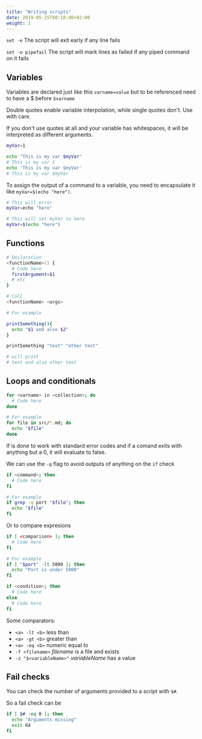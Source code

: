```yaml
---
title: "Writing scripts"
date: 2019-05-15T00:18:40+02:00
weight: 2
---
```


`set -e` The script will exit early if any line fails

`set -o pipefail` The script will mark lines as failed if any piped command on it fails

## Variables

Variables are declared just like this `varname=value` but to be referenced need to have a $ before `$varname`

Double quotes enable variable interpolation, while single quotes don't. Use with care.

If you don't use quotes at all and your variable has whitespaces, it will be interpreted as different arguments.

```bash
myVar=1

echo "This is my var $myVar"
# This is my var 1
echo 'This is my var $myVar'
# This is my var $myVar
```

To assign the output of a command to a variable, you need to encapsulate it like `myVar=$(echo "here")`.

```bash
# This will error
myVar=echo "here"

# This will set myVar to here
myVar=$(echo "here")

```

## Functions

```bash
# Declaration
<functionName>() {
  # Code here
  firstArgument=$1
  # etc
}

# Call
<functionName> <args>

# For example

printSomething(){
  echo "$1 and also $2"
}

printSomething "text" "other text"

# will print
# text and also other text
```


## Loops and conditionals

```bash
for <varname> in <collection>; do
  # Code here
done

# For example
for file in src/*.md; do
  echo "$file"
done
```

If is done to work with standard error codes and if a comand exits with anything but a 0, it will evaluate to false.

We can use the `-q` flag to avoid outputs of anything on the `if` check

```bash
if <command>; then
  # Code here
fi

# For example
if grep -q port "$file"; then
  echo "$file"
fi
```

Or to compare expresions


```bash
if [ <comparison> ]; then
  # Code here
fi

# For example
if [ "$port" -lt 5000 ]; then
  echo "Port is under 5000"
fi
```


```bash
if <condition>; then
  # Code here
else
  # Code here
fi
```

Some comparators:

- `<a> -lt <b>` less than
- `<a> -gt <b>` greater than
- `<a> -eq <b>` numeric equal to
- `-f <filename>` *filename* is a file and exists
- `-z "$<variableName>"` *variableName* has a value

## Fail checks

You can check the number of arguments provided to a script with `$#`.

So a fail check can be

```bash
if [ $# -eq 0 ]; then
  echo "Arguments missing"
  exit 64
fi
```

